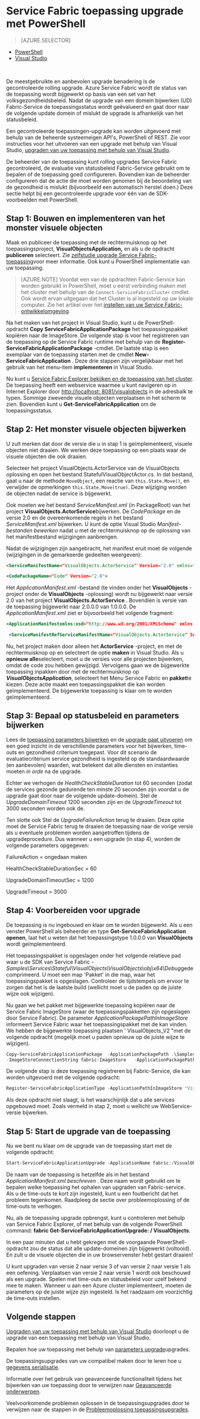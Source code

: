 <properties
   pageTitle="Service Fabric App upgrade met PowerShell | Microsoft Azure"
   description="Dit artikel helpt bij de ervaring van een Service Fabric-toepassing implementeren en een upgrade met PowerShell rolt de code te wijzigen."
   services="service-fabric"
   documentationCenter=".net"
   authors="mani-ramaswamy"
   manager="timlt"
   editor=""/>

<tags
   ms.service="service-fabric"
   ms.devlang="dotnet"
   ms.topic="article"
   ms.tgt_pltfrm="NA"
   ms.workload="NA"
   ms.date="09/14/2016"
   ms.author="subramar"/>


# <a name="service-fabric-application-upgrade-using-powershell"></a>Service Fabric toepassing upgrade met PowerShell

> [AZURE.SELECTOR]
- [PowerShell](service-fabric-application-upgrade-tutorial-powershell.md)
- [Visual Studio](service-fabric-application-upgrade-tutorial.md)

<br/>

De meestgebruikte en aanbevolen upgrade benadering is de gecontroleerde rolling upgrade.  Azure Service Fabric wordt de status van de toepassing wordt bijgewerkt op basis van een set van het volksgezondheidsbeleid. Nadat de upgrade van een domein bijwerken (UD) Fabric-Service de toepassingsstatus wordt geëvalueerd en gaat door naar de volgende update domein of mislukt de upgrade is afhankelijk van het statusbeleid.

Een gecontroleerde toepassingen-upgrade kan worden uitgevoerd met behulp van de beheerde systeemeigen API's, PowerShell of REST. Zie voor instructies voor het uitvoeren van een upgrade met behulp van Visual Studio, [upgraden van uw toepassing met behulp van Visual Studio](service-fabric-application-upgrade-tutorial.md).

De beheerder van de toepassing kunt rolling upgrades Service Fabric gecontroleerd, de evaluatie van statusbeleid Fabric-Service gebruikt om te bepalen of de toepassing goed configureren. Bovendien kan de beheerder configureren dat de actie die moet worden genomen bij de beoordeling van de gezondheid is mislukt (bijvoorbeeld een automatisch herstel doen.) Deze sectie helpt bij een gecontroleerde upgrade voor één van de SDK-voorbeelden met PowerShell.

## <a name="step-1-build-and-deploy-the-visual-objects-sample"></a>Stap 1: Bouwen en implementeren van het monster visuele objecten


Maak en publiceer de toepassing met de rechtermuisknop op het toepassingsproject, **VisualObjectsApplication,** en als u de opdracht **publiceren** selecteert.  Zie [zelfstudie upgrade Service Fabric-toepassing](service-fabric-application-upgrade-tutorial.md)voor meer informatie.  Ook kunt u PowerShell implementatie van uw toepassing.

> [AZURE.NOTE] Voordat een van de opdrachten Fabric-Service kan worden gebruikt in PowerShell, moet u eerst verbinding maken met het cluster met behulp van de `Connect-ServiceFabricCluster` cmdlet. Ook wordt ervan uitgegaan dat het Cluster is al ingesteld op uw lokale computer. Zie het artikel over het [instellen van uw Service Fabric-ontwikkelomgeving](service-fabric-get-started.md).

Na het maken van het project in Visual Studio, kunt u de PowerShell-opdracht **Copy ServiceFabricApplicationPackage** het toepassingspakket kopiëren naar de ImageStore. De volgende stap is voor het registreren van de toepassing op de Service Fabric runtime met behulp van de **Register-ServiceFabricApplicationPackage** -cmdlet. De laatste stap is een exemplaar van de toepassing starten met de cmdlet **New-ServiceFabricApplication** .  Deze drie stappen zijn vergelijkbaar met het gebruik van het menu-item **implementeren** in Visual Studio.

Nu kunt u [Service Fabric Explorer bekijken en de toepassing van het cluster](service-fabric-visualizing-your-cluster.md). De toepassing heeft een webservice waarmee u kunt navigeren op in Internet Explorer door [http://localhost: 8081/visualobjects](http://localhost:8081/visualobjects) in de adresbalk te typen.  Sommige zwevende visuele objecten verplaatsen in het scherm te zien.  Bovendien kunt u **Get-ServiceFabricApplication** om de toepassingsstatus.

## <a name="step-2-update-the-visual-objects-sample"></a>Stap 2: Het monster visuele objecten bijwerken

U zult merken dat door de versie die u in stap 1 is geïmplementeerd, visuele objecten niet draaien. We werken deze toepassing op een plaats waar de visuele objecten die ook draaien.

Selecteer het project VisualObjects.ActorService van de VisualObjects oplossing en open het bestand StatefulVisualObjectActor.cs. In dat bestand, gaat u naar de methode `MoveObject`, een reactie van `this.State.Move()`, en verwijder de opmerkingen `this.State.Move(true)`. Deze wijziging worden de objecten nadat de service is bijgewerkt.

Ook moeten we het bestand *ServiceManifest.xml* (in PackageRoot) van het project **VisualObjects.ActorService**bijwerken. De *CodePackage* en de versie 2.0 en de overeenkomende regels in het bestand *ServiceManifest.xml* bijwerken.
U kunt de optie Visual Studio *Manifest-bestanden bewerken* nadat u met de rechtermuisknop op de oplossing van het manifestbestand wijzigingen aanbrengen.


Nadat de wijzigingen zijn aangebracht, het manifest eruit moet de volgende (wijzigingen in de gemarkeerde gedeelten weergeven):

```xml
<ServiceManifestName="VisualObjects.ActorService" Version="2.0" xmlns="http://schemas.microsoft.com/2011/01/fabric" xmlns:xsi="http://www.w3.org/2001/XMLSchema-instance">

<CodePackageName="Code" Version="2.0">
```

Het *ApplicationManifest.xml* -bestand (te vinden onder het **VisualObjects** -project onder de **VisualObjects** -oplossing) wordt nu bijgewerkt naar versie 2.0 van het project **VisualObjects.ActorService** . Bovendien is versie van de toepassing bijgewerkt naar 2.0.0.0 van 1.0.0.0. De *ApplicationManifest.xml* ziet er bijvoorbeeld het volgende fragment:

```xml
<ApplicationManifestxmlns:xsd="http://www.w3.org/2001/XMLSchema" xmlns:xsi="http://www.w3.org/2001/XMLSchema-instance" ApplicationTypeName="VisualObjects" ApplicationTypeVersion="2.0.0.0" xmlns="http://schemas.microsoft.com/2011/01/fabric">

 <ServiceManifestRefServiceManifestName="VisualObjects.ActorService" ServiceManifestVersion="2.0" />
```


Nu, het project maken door alleen het **ActorService** -project, en met de rechtermuisknop op en selecteert de optie **maken** in Visual Studio. Als u **opnieuw alle**selecteert, moet u de versies voor alle projecten bijwerken, omdat de code zou hebben gewijzigd. Vervolgens gaan we de bijgewerkte toepassing inpakken door met de rechtermuisknop op ***VisualObjectsApplication***, selecteert het Menu Service Fabric en **pakket**te kiezen. Deze actie maakt een toepassingspakket die kan worden geïmplementeerd.  De bijgewerkte toepassing is klaar om te worden geïmplementeerd.


## <a name="step-3--decide-on-health-policies-and-upgrade-parameters"></a>Stap 3: Bepaal op statusbeleid en parameters bijwerken

Lees de [toepassing parameters bijwerken](service-fabric-application-upgrade-parameters.md) en de [upgrade gaat uitvoeren](service-fabric-application-upgrade.md) om een goed inzicht in de verschillende parameters voor het bijwerken, time-outs en gezondheid criterium toegepast. Voor dit scenario de evaluatiecriterium service gezondheid is ingesteld op de standaardwaarde (en aanbevolen) waarden, wat betekent dat alle diensten en instanties moeten _in orde_ na de upgrade.  

Echter we verhogen de *HealthCheckStableDuration* tot 60 seconden (zodat de services gezonde gedurende ten minste 20 seconden zijn voordat u de upgrade gaat door naar de volgende update-domein).  Stel de *UpgradeDomainTimeout* 1200 seconden zijn en de *UpgradeTimeout* tot 3000 seconden worden ook de.

Ten slotte ook Stel de *UpgradeFailureAction* terug te draaien. Deze optie moet de Service Fabric terug te draaien de toepassing naar de vorige versie als u eventuele problemen worden aangetroffen tijdens de upgradeprocedure. Dus wanneer u een upgrade (in stap 4), worden de volgende parameters opgegeven:

FailureAction = ongedaan maken

HealthCheckStableDurationSec = 60

UpgradeDomainTimeoutSec = 1200

UpgradeTimeout = 3000


## <a name="step-4-prepare-application-for-upgrade"></a>Stap 4: Voorbereiden voor upgrade

De toepassing is nu ingebouwd en klaar om te worden bijgewerkt. Als u een venster PowerShell als beheerder en type **Get-ServiceFabricApplication openen**, laat het u weten dat het toepassingstype 1.0.0.0 van **VisualObjects** wordt geïmplementeerd.  

Het toepassingspakket is opgeslagen onder het volgende relatieve pad waar u de SDK van Service Fabric - *Samples\Services\Stateful\VisualObjects\VisualObjects\obj\x64\Debug*gedecomprimeerd. U moet een map 'Pakket' in die map, waar het toepassingspakket is opgeslagen. Controleer de tijdstempels om ervoor te zorgen dat het is de laatste build (wellicht moet u de paden op de juiste wijze ook wijzigen).

Nu gaan we het pakket met bijgewerkte toepassing kopiëren naar de Service Fabric ImageStore (waar de toepassingspakketten zijn opgeslagen door Service Fabric). De parameter *ApplicationPackagePathInImageStore* informeert Service Fabric waar het toepassingspakket met de kan vinden. We hebben de bijgewerkte toepassing plaatsen ' VisualObjects\_V2 "met de volgende opdracht (mogelijk moet u paden opnieuw op de juiste wijze te wijzigen).

```powershell
Copy-ServiceFabricApplicationPackage  -ApplicationPackagePath .\Samples\Services\Stateful\VisualObjects\VisualObjects\obj\x64\Debug\Package
-ImageStoreConnectionString fabric:ImageStore   -ApplicationPackagePathInImageStore "VisualObjects\_V2"
```

De volgende stap is deze toepassing registreren bij Fabric-Service, die kan worden uitgevoerd met de volgende opdracht:

```powershell
Register-ServiceFabricApplicationType -ApplicationPathInImageStore "VisualObjects\_V2"
```

Als deze opdracht niet slaagt, is het waarschijnlijk dat u alle services opgebouwd moet. Zoals vermeld in stap 2, moet u wellicht uw WebService-versie bijwerken.

## <a name="step-5-start-the-application-upgrade"></a>Stap 5: Start de upgrade van de toepassing

Nu we bent nu klaar om de upgrade van de toepassing start met de volgende opdracht:

```powershell
Start-ServiceFabricApplicationUpgrade -ApplicationName fabric:/VisualObjects -ApplicationTypeVersion 2.0.0.0 -HealthCheckStableDurationSec 60 -UpgradeDomainTimeoutSec 1200 -UpgradeTimeout 3000   -FailureAction Rollback -Monitored
```


De naam van de toepassing is hetzelfde als in het bestand *ApplicationManifest.xml beschreven* . Deze naam wordt gebruikt om te bepalen welke toepassing het ophalen van upgraden van Fabric-service. Als u de time-outs te kort zijn ingesteld, kunt u een foutbericht dat het probleem tegenkomen. Raadpleeg de sectie over probleemoplossing of de time-outs te verhogen.

Nu, als de toepassing upgrade opbrengst, kunt u controleren met behulp van Service Fabric Explorer, of met behulp van de volgende PowerShell command: **fabric Get-ServiceFabricApplicationUpgrade: / VisualObjects**.

In een paar minuten dat u hebt gekregen met de voorgaande PowerShell-opdracht zou de status dat alle update-domeinen zijn bijgewerkt (voltooid). En zult u de visuele objecten die in uw browservenster hebt gestart draaien!

U kunt upgraden van versie 2 naar versie 3 of van versie 2 naar versie 1 als een oefening. Verplaatsen van versie 2 naar versie 1 wordt ook beschouwd als een upgrade. Spelen met time-outs en statusbeleid voor uzelf bekend mee te maken. Wanneer u aan een Azure cluster implementeert, moeten de parameters op de juiste wijze zijn ingesteld. Is het raadzaam om voorzichtig de time-outs instellen.


## <a name="next-steps"></a>Volgende stappen

[Upgraden van uw toepassing met behulp van Visual Studio](service-fabric-application-upgrade-tutorial.md) doorloopt u de upgrade van een toepassing met behulp van Visual Studio.

Bepalen hoe uw toepassing met behulp van [parameters upgrade](service-fabric-application-upgrade-parameters.md)upgrades.

De toepassingsupgrades van uw compatibel maken door te leren hoe u [gegevens serialisatie](service-fabric-application-upgrade-data-serialization.md).

Informatie over het gebruik van geavanceerde functionaliteit tijdens het bijwerken van uw toepassing door te verwijzen naar [Geavanceerde onderwerpen](service-fabric-application-upgrade-advanced.md).

Veelvoorkomende problemen oplossen in de toepassingsupgrades door te verwijzen naar de stappen in de [Probleemoplossing toepassingsupgrades](service-fabric-application-upgrade-troubleshooting.md).
